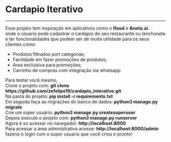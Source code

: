 <h1>Cardapio Iterativo</h1>
    <hr />
    <p>
      Esse projeto tem inspiração em aplicativos como o <strong>Ifood</strong> e
      <strong>Anota.ai</strong>. <br />
      onde o usuario pode cadastrar o cardapio do seu restaurante ou lanchonete
      e ter funcionalidades que podem ser de muita utilidade para os seus
      clientes como:
    </p>
    <ul>
      <li>Produtos filtrados port categorias;</li>
      <li>Facilidade em fazer promoções de produtos;</li>
      <li>Área excluisiva para promoções;</li>
      <li>Carrinho de compras com integração via whatsapp</li>
    </ul>
    <p>
      Para testar você mesmo, 
      <br> Clone o projeto com: <strong>git clone https://github.com/zefelipe19/cardapio_interativo.git </strong>
      <br> Na pasta do projeto: <strong>pip install -r requirements.txt</strong>
      <br> Em seguida faça as migrações do banco de dados: <strong>python3 manage.py migrate</strong>
      <br> Crie um super usuário: <strong>python3 manage.py createsuperuser</strong>
      <br> Depois execute o projeto com: <strong>python3 manage.py runserver</strong>
      <br> Agora é so acessar no navegador: <strong>http://localhost:8000</strong>
      <br> Para acessar a área administrativa acesse: <strong>http://localhost:8000/admin</strong> fazeno o login com o super usuario que você criou e pronto!
    </p>
